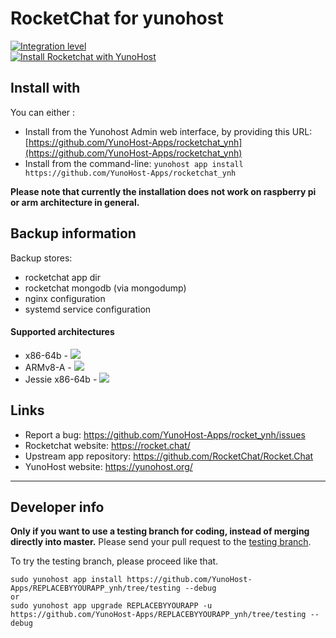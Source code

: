 # RocketChat for yunohost

[![Integration level](https://dash.yunohost.org/integration/rocketchat.svg)](https://dash.yunohost.org/appci/app/rocketchat)  
[![Install Rocketchat with YunoHost](https://install-app.yunohost.org/install-with-yunohost.png)](https://install-app.yunohost.org/?app=rocketchat)

## Install with

You can either :

* Install from the Yunohost Admin web interface, by providing this URL: [https://github.com/YunoHost-Apps/rocketchat_ynh](https://github.com/YunoHost-Apps/rocketchat_ynh)
* Install from the command-line: `yunohost app install https://github.com/YunoHost-Apps/rocketchat_ynh`

**Please note that currently the installation does not work on raspberry pi or arm architecture in general.**

## Backup information

Backup stores:

- rocketchat app dir
- rocketchat mongodb (via mongodump)
- nginx configuration
- systemd service configuration

#### Supported architectures

* x86-64b - [![](https://ci-apps.yunohost.org/ci/logs/rocketchat%20%28Community%29.svg)](https://ci-apps.yunohost.org/ci/apps/rocketchat/)
* ARMv8-A - [![](https://ci-apps-arm.yunohost.org/ci/logs/rocketchat%20%28Community%29.svg)](https://ci-apps-arm.yunohost.org/ci/apps/rocketchat/)
* Jessie x86-64b - [![](https://ci-stretch.nohost.me/ci/logs/rocketchat%20%28Community%29.svg)](https://ci-stretch.nohost.me/ci/apps/rocketchat/)

## Links

 * Report a bug: https://github.com/YunoHost-Apps/rocket_ynh/issues
 * Rocketchat website: https://rocket.chat/
 * Upstream app repository: https://github.com/RocketChat/Rocket.Chat
 * YunoHost website: https://yunohost.org/

 ---

Developer info
----------------

**Only if you want to use a testing branch for coding, instead of merging directly into master.**
Please send your pull request to the [testing branch](https://github.com/YunoHost-Apps/REPLACEBYYOURAPP_ynh/tree/testing).

To try the testing branch, please proceed like that.
```
sudo yunohost app install https://github.com/YunoHost-Apps/REPLACEBYYOURAPP_ynh/tree/testing --debug
or
sudo yunohost app upgrade REPLACEBYYOURAPP -u https://github.com/YunoHost-Apps/REPLACEBYYOURAPP_ynh/tree/testing --debug
```

